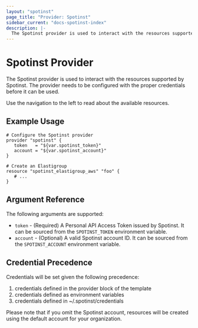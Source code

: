 ```yaml
---
layout: "spotinst"
page_title: "Provider: Spotinst"
sidebar_current: "docs-spotinst-index"
description: |-
  The Spotinst provider is used to interact with the resources supported by Spotinst. The provider needs to be configured with the proper credentials before it can be used.
---
```


# Spotinst Provider

The Spotinst provider is used to interact with the
resources supported by Spotinst. The provider needs to be configured
with the proper credentials before it can be used.

Use the navigation to the left to read about the available resources.

## Example Usage

```hcl
# Configure the Spotinst provider
provider "spotinst" {
   token   = "${var.spotinst_token}"
   account = "${var.spotinst_account}"
}

# Create an Elastigroup
resource "spotinst_elastigroup_aws" "foo" {
   # ...
}
```

## Argument Reference

The following arguments are supported:

* `token` - (Required) A Personal API Access Token issued by Spotinst. It can be sourced from the `SPOTINST_TOKEN` environment variable.
* `account` - (Optional) A valid Spotinst account ID. It can be sourced from the `SPOTINST_ACCOUNT` environment variable.

## Credential Precedence

Credentials will be set given the following precedence:
1. credentials defined in the provider block of the template
2. credentials defined as environment variables
3. credentials defined in ~/.spotinst/credentials

Please note that if you omit the Spotinst account, resources will be created using the default account for your organization.